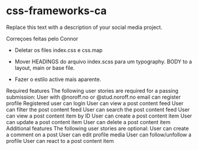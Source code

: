 # css-frameworks-ca
Replace this text with a description of your social media project.
 

 Correçoes feitas pelo Connor
 - Deletar os files index.css e css.map

 - Mover HEADINGS do arquivo index.scss para um typography.
 BODY to a layout, main or base file.

 - Fazer o estilo active mais aparente.

 Required features
The following user stories are required for a passing submission:
User with @noroff.no or @stud.noroff.no email can register profile
Registered user can login
User can view a post content feed
User can filter the post content feed
User can search the post content feed
User can view a post content item by ID
User can create a post content item
User can update a post content item
User can delete a post content item
Additional features
The following user stories are optional:
User can create a comment on a post
User can edit profile media
User can follow/unfollow a profile
User can react to a post content item